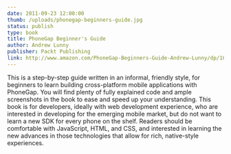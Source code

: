 ```yaml
---
date: 2011-09-23 12:00:00
thumb: /uploads/phonegap-beginners-guide.jpg
status: publish
type: book
title: PhoneGap Beginner's Guide
author: Andrew Lunny
publisher: Packt Publishing
link: http://www.amazon.com/PhoneGap-Beginners-Guide-Andrew-Lunny/dp/1849515360/
---
```

This is a step-by-step guide written in an informal, friendly style, for beginners to learn building cross-platform mobile applications with PhoneGap. You will find plenty of fully explained code and ample screenshots in the book to ease and speed up your understanding. This book is for developers, ideally with web development experience, who are interested in developing for the emerging mobile market, but do not want to learn a new SDK for every phone on the shelf. Readers should be comfortable with JavaScript, HTML, and CSS, and interested in learning the new advances in those technologies that allow for rich, native-style experiences.
